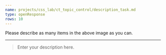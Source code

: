 ```yaml
---
name: projects/css_lab/ct_topic_control/description_task.md
type: openResponse
rows: 10
---
```


Please describe as many items in the above image as you can.

---

> Enter your description here.
